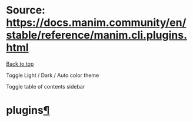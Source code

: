 # Source: https://docs.manim.community/en/stable/reference/manim.cli.plugins.html

[Back to top](#)

Toggle Light / Dark / Auto color theme

Toggle table of contents sidebar

plugins[¶](#module-manim.cli.plugins "Link to this heading")
============================================================